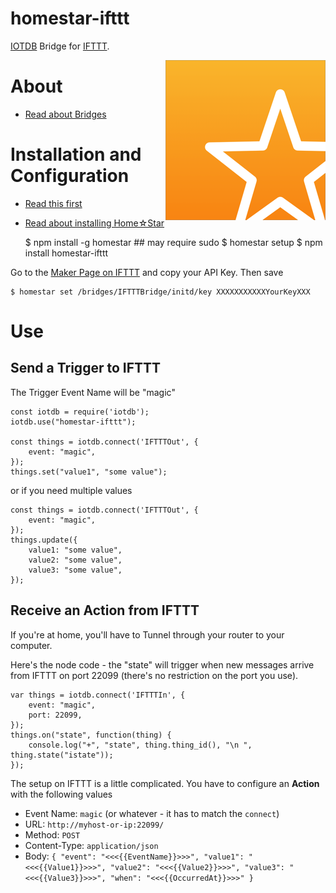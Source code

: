 # homestar-ifttt
[IOTDB](https://github.com/dpjanes/node-iotdb) Bridge for [IFTTT](https://ifttt.com/maker).

<img src="https://raw.githubusercontent.com/dpjanes/iotdb-homestar/master/docs/HomeStar.png" align="right" />

# About

* [Read about Bridges](https://github.com/dpjanes/node-iotdb/blob/master/docs/bridges.md)

# Installation and Configuration

* [Read this first](https://github.com/dpjanes/node-iotdb/blob/master/docs/install.md)
* [Read about installing Home☆Star](https://github.com/dpjanes/node-iotdb/blob/master/docs/homestar.md) 

    $ npm install -g homestar    ## may require sudo
    $ homestar setup
    $ npm install homestar-ifttt

Go to the [Maker Page on IFTTT](https://ifttt.com/maker) and copy your API Key.
Then save

    $ homestar set /bridges/IFTTTBridge/initd/key XXXXXXXXXXXYourKeyXXX

# Use

## Send a Trigger to IFTTT

The Trigger Event Name will be "magic"

    const iotdb = require('iotdb');
    iotdb.use("homestar-ifttt");

    const things = iotdb.connect('IFTTTOut', {
        event: "magic",
    });
    things.set("value1", "some value");

or if you need multiple values

    const things = iotdb.connect('IFTTTOut', {
        event: "magic",
    });
    things.update({
        value1: "some value",
        value2: "some value",
        value3: "some value",
    });

## Receive an Action from IFTTT

If you're at home, you'll have to Tunnel through your
router to your computer. 

Here's the node code - the "state" will trigger when new messages
arrive from IFTTT on port 22099 (there's no restriction on the
port you use).

    var things = iotdb.connect('IFTTTIn', {
        event: "magic",
        port: 22099,
    });
    things.on("state", function(thing) {
        console.log("+", "state", thing.thing_id(), "\n ", thing.state("istate"));
    });

The setup on IFTTT is a little complicated. 
You have to configure an **Action** with the following values

* Event Name: `magic` (or whatever - it has to match the `connect`)
* URL: `http://myhost-or-ip:22099/`
* Method: `POST`
* Content-Type: `application/json`
* Body: `{ "event": "<<<{{EventName}}>>>", "value1": "<<<{{Value1}}>>>", "value2": "<<<{{Value2}}>>>", "value3": "<<<{{Value3}}>>>", "when": "<<<{{OccurredAt}}>>>" }`
